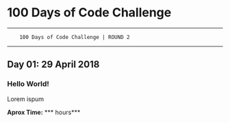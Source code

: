 # 100 Days of Code Challenge

----------------------------------------------
        100 Days of Code Challenge | ROUND 2        
----------------------------------------------

## Day 01: 29 April 2018

### Hello World!  

Lorem ispum

**Aprox Time:** *** hours***